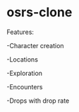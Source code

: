 # osrs-clone

Features:

-Character creation

-Locations

-Exploration

-Encounters

-Drops with drop rate